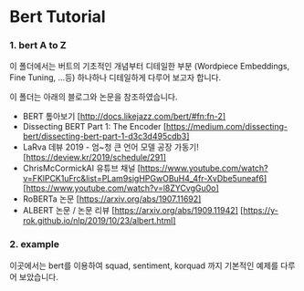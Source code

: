 # Bert Tutorial



### 1. bert A to Z
이 폴더에서는 버트의 기초적인 개념부터 디테일한 부분 (Wordpiece Embeddings, Fine Tuning, ...등) 하나하나 디테일하게 다루어 보고자 합니다.

이 폴더는 아래의 블로그와 논문을 참조하였습니다.

- BERT 톺아보기
  [http://docs.likejazz.com/bert/#fn:fn-2]
- Dissecting BERT Part 1: The Encoder
  [https://medium.com/dissecting-bert/dissecting-bert-part-1-d3c3d495cdb3]
- LaRva 데뷰 2019 - 엄~청 큰 언어 모델 공장 가동기!
  [https://deview.kr/2019/schedule/291]
- ChrisMcCormickAI 유튜브 채널
  [https://www.youtube.com/watch?v=FKlPCK1uFrc&list=PLam9sigHPGwOBuH4_4fr-XvDbe5uneaf6]
  [https://www.youtube.com/watch?v=l8ZYCvgGu0o]
- RoBERTa 논문
  [https://arxiv.org/abs/1907.11692]
- ALBERT 논문 / 논문 리뷰
 [https://arxiv.org/abs/1909.11942]
 [https://y-rok.github.io/nlp/2019/10/23/albert.html]


### 2. example
이곳에서는 bert를 이용하여 squad, sentiment, korquad 까지 기본적인 예제를 다루어 보았습니다.
